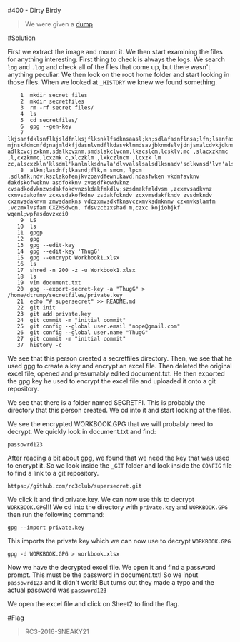 #400 - Dirty Birdy

>We were given a  [dump](https://github.com/RITC3/RC3CTF-2016/blob/master/Forensics/Forensics-400/dtrump.img.zip)

#Solution

First we extract the image and mount it. We then start examining the files for anything interesting. First thing to check is always the logs. We search `log` and `.log` and check all of the files that come up, but there wasn't anything peculiar. We then look on the root home folder and start looking in those files. When we looked at `_HISTORY` we knew we found something.

```
    1  mkdir secret files
    2  mkdir secretfiles
    3  rm -rf secret files/
    4  ls
    5  cd secretfiles/
    6  gpg --gen-key
    7  lkjsanfdklsnflkjsldfnlksjflksnklfsdknsaasl;kn;sdlafasnflnsa;lfn;lsanfas;dnfijsad;jnkmkjlknsm;dafijks mjnskfdmcmfd;najmldkfjdasnlvmdflkdasvklnmdsavjbknmdslvjdnjsmalcdvkjdknsfm,lvzcxkjkxlzvndsmd,lsakcvxzjklnm,s.admkcvxzojklnm,sadmlkcvxzjklnvm,smdalkcvjxzklnm,sdmalkcvzxjknm,s adlkcvcjzxknm,sdalkcvxnm,smdslakclvcnm,lkacslcm,lcsklv;mc ,slacxzknmc ,l,cxzkmmc,lcxzmk c,xlczklm ,lxkczlncm ,lcxzk lm zc,alscxzkln'klsdml'kanlnlksdnvla'dlvvalslsalsdlksnadv'sdlkvnsd'lvn'alskdnv'lsdkvns'ldnv'sldkvnsa'ldkvns'ladvnlasdvkna'sdvknasdv'a'sdvlnasdv'adnv'asdv'ksndv'sadv'savd'lsnadv'lskdnv'sdvlnsdv'lksadnv'lsamdv;lsdmv';lsa;dlvms'advm';asdmv';sadv;las'dmvsadv';asdlmvsa'd;vlmasd'vnmas'dv;lmsd'v;lsmadv';sladmv'sa;ldvmas'vd;l'masv';oasekmo;kmsdvav';lasdmv's;alvm'a;sldvm'sa;dlvmsa';ldvms'a;dvlmsd';vlmsa'd;vlsmad'vlksadv';lsamdv';saldmv';lsdavm'sad;vm'as;dlvmasd'v;lmsadv'asd;lmassdkalmvsad'sadmv'asd;vmasdv';saldmvsad';vkmsa'v;msdv';sadv';sadv;lasmvd';asldmvsa';dlvmsad;alssdav';saldvasdv';lsdamv'as;dv's;ladm'v;sdlmdv';lmdav';lmdsa';lsdv';lsdmv';lsdmsdva';lmsadv';ladvm'sdm;l'dsam';dlvsm'sadv;lmsda';msd';lmsv';lmsdv';lmdsvsdv;lmdv';ladsm'dsopwe[wqw
    8  alkn;lasdnf;lkasnd;flk,m smcm, lpcm ,sdlafk;ndv;kszlakofenjkvzoavdfewn;kavd;ndasfwken vkdmfavknv dakdskofweknv asdfokknv zvasdfkowdvknz cvsadkodvknzvsdakfokdvnzskdakfmkdlv;szsdmakfmldvsm ,zcxmvsadkvnz cxmvsdakofnv zcxvsdakofkdnv zsdakfokndv zcxvmsdakfkndv zvsdmkndv cxzmvsdaknvm zmvsdamkns vdczxmvsdkfknsvczxmvksdmknmv czxmvkslamfm ,vczmxlvsfam CXZMSdwqn. fdsvzcbzxshad m,czxc kojiobjkf wqeml;wpfasdovzxci0 
    9  LS
   10  ls
   11  gpgp
   12  gpg
   13  gpg --edit-key
   14  gpg --edit-key 'ThugG'
   15  gpg --encrypt Workbook1.xlsx 
   16  ls
   17  shred -n 200 -z -u Workbook1.xlsx
   18  ls
   19  vim document.txt
   20  gpg --export-secret-key -a "ThugG" > /home/dtrump/secretfiles/private.key
   21  echo "# supersecret" >> README.md
   22  git init
   23  git add private.key 
   24  git commit -m "initial commit"
   25  git config --global user.email "nope@gmail.com"
   26  git config --global user.name "ThugG"
   27  git commit -m "initial commit"
   37  history -c
```

We see that this person created a secretfiles directory. Then, we see that he used [gpg](https://www.gnupg.org/documentation/manpage.html) to create a key and encrypt an excel file. Then deleted the original excel file, opened and presumably edited document.txt. He then exported the gpg key he used to encrypt the excel file and uploaded it onto a git repository.

We see that there is a folder named SECRETFI. This is probably the directory that this person created. We cd into it and start looking at the files.

We see the encrypted WORKBOOK.GPG that we will probably need to decrypt.
We quickly look in document.txt and find:

`passowrd123`

After reading a bit about gpg, we found that we need the key that was used to encrypt it. So we look inside the `_GIT` folder and look inside the `CONFIG` file to find a link to a git repository.

`https://github.com/rc3club/supersecret.git`

We click it and find private.key. We can now use this to decrypt `WORKBOOK.GPG`!!!
We cd into the directory with `private.key` and `WORKBOOK.GPG` then run the following command:

`gpg --import private.key`

This imports the private key which we can now use to decrypt `WORKBOOK.GPG`

`gpg -d WORKBOOK.GPG > workbook.xlsx`

Now we have the decrypted excel file. We open it and find a password prompt. This must be the password in document.txt! So we input `passowrd123` and it didn't work! But turns out they made a typo and the actual password was `password123`

We open the excel file and click on Sheet2 to find the flag.

#Flag

>RC3-2016-SNEAKY21
